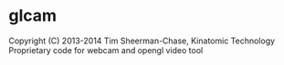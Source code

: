 glcam
=====

Copyright (C) 2013-2014 Tim Sheerman-Chase, Kinatomic Technology
Proprietary code for webcam and opengl video tool
